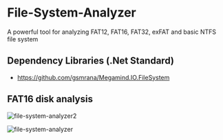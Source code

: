 # File-System-Analyzer
A powerful tool for analyzing FAT12, FAT16, FAT32, exFAT and basic NTFS file system

## Dependency Libraries (.Net Standard)
- https://github.com/gsmrana/Megamind.IO.FileSystem

## FAT16 disk analysis
![file-system-analyzer2](https://user-images.githubusercontent.com/51051655/138841149-9990a336-5491-40ad-80a6-904217d30702.png)

![file-system-analyzer](https://user-images.githubusercontent.com/51051655/138837087-c72758e1-ca16-4ad0-ae00-98bf2fd89a5f.png)
